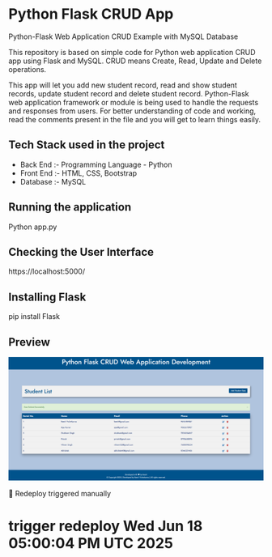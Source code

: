 # Python Flask CRUD App

Python-Flask Web Application CRUD Example with MySQL Database

This repository is based on simple code for Python web application CRUD app using Flask and MySQL. 
CRUD means Create, Read, Update and Delete operations. 

This app will let you add new student record, read and show student records, update student record and delete student record. Python-Flask web application framework or module is being used to handle the requests and responses from users.
For better understanding of code and working, read the comments present in the file and you will get to learn things easily.

## Tech Stack used in the project

- Back End :- Programming Language - Python
- Front End :- HTML, CSS, Bootstrap
- Database :- MySQL

## Running the application

Python app.py

## Checking the User Interface

https://localhost:5000/

## Installing Flask 

pip install Flask

## Preview

![screenshot](preview.png)

🚀 Redeploy triggered manually
# trigger redeploy Wed Jun 18 05:00:04 PM UTC 2025
